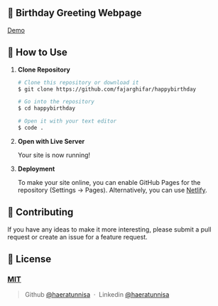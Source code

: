 ## 🎉 Birthday Greeting Webpage 

[Demo](https://toWidiaNingsi.github.io/)

## 🚀 How to Use

1.  **Clone Repository**

    ```bash
    # Clone this repository or download it
    $ git clone https://github.com/fajarghifar/happybirthday

    # Go into the repository
    $ cd happybirthday

    # Open it with your text editor
    $ code .
    ```

2. **Open with Live Server**

    Your site is now running!

3. **Deployment**

    To make your site online, you can enable GitHub Pages for the repository (Settings -> Pages). Alternatively, you can use [Netlify](https://www.netlify.com/).

## 📝 Contributing

If you have any ideas to make it more interesting, please submit a pull request or create an issue for a feature request.

## 🤝 License

### [MIT](LICENSE)

> Github [@haeratunnisa](https://github.com/haeratunnisa) &nbsp;&middot;&nbsp;
> Linkedin [@haeratunnisa](https://www.linkedin.com/in/haeratunnisa-35a3521ba/)
